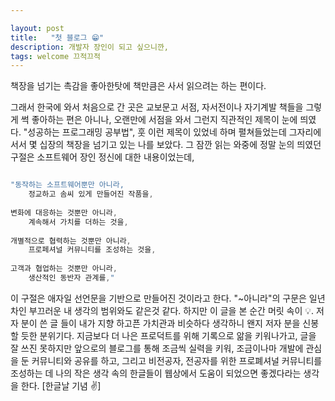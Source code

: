 ```yaml
---

layout: post
title:   "첫 블로그 😁"
description: 개발자 장인이 되고 싶으니깐,
tags: welcome 끄적끄적 
---
```


책장을 넘기는 촉감을 좋아한탓에 책만큼은 사서 읽으려는 하는 편이다.

그래서 한국에 와서 처음으로 간 곳은 교보문고 서점, 자서전이나 자기계발 책들을 그렇게 썩 좋아하는 편은 아니나,
오랜만에 서점을 와서 그런지 직관적인 제목이 눈에 띄였다. "성공하는 프로그래밍 공부법", 훗 이런 제목이 있었네 하며 펼쳐들었는데
그자리에 서서 몇 십장의 책장을 넘기고 있는 나를 보았다. 
그 잠깐 읽는 와중에 정말 눈의 띄였던 구절은 소프트웨어 장인 정신에 대한 내용이었는데, 
```javascript

"동작하는 소프트웨어뿐만 아니라, 
	정교하고 솜씨 있게 만들어진 작품을,
	
변화에 대응하는 것뿐만 아니라,
	계속해서 가치를 더하는 것을,
	
개별적으로 협력하는 것뿐만 아니라,
	프로페셔널 커뮤니티를 조성하는 것을,
	
고객과 협업하는 것뿐만 아니라, 
	생산적인 동반자 관계를,"
```
이 구절은 애자일 선언문을 기반으로 만들어진 것이라고 한다. 
"~아니라"의 구문은 일년 차인 부끄러운 내 생각의 범위와도 같은것 같다.
하지만 이 글을 본 순간 머릿 속이 💡.
저자 분이 쓴 글 들이 내가 지향 하고픈 가치관과 비슷하다 생각하니 왠지 저자 분을 신봉할 듯한 분위기다. 지금보다 더 나은 프로덕트를 위해 기록으로 앎을 키워나가고, 
글을 잘 쓰진 못하지만 앞으로의 블로그를 통해 조금씩 실력을 키워, 조금이나마 개발에 관심을 둔 커뮤니티와 공유를 하고, 그리고 비전공자, 전공자를 위한 프로폐셔널 커뮤니티를 조성하는 데 나의 작은 생각 속의 한글들이 웹상에서 도움이 되었으면 좋겠다라는 생각을 한다. [한글날 기념 ✌]
